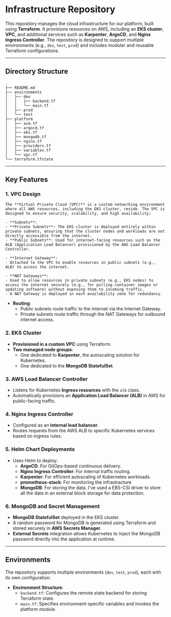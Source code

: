 # Infrastructure Repository

This repository manages the cloud infrastructure for our platform, built using **Terraform**. It provisions resources on AWS, including an **EKS cluster**, **VPC**, and additional services such as **Karpenter**, **ArgoCD**, and **Nginx Ingress Controller**. The repository is designed to support multiple environments (e.g., `dev`, `test`, `prod`) and includes modular and reusable Terraform configurations.

---

## Directory Structure
``` plaintext
.
├── README.md
├── environments
│   ├── dev
│   │   ├── backend.tf
│   │   └── main.tf
│   ├── prod
│   └── test
├── platform
│   ├── acm.tf
│   ├── argocd.tf
│   ├── eks.tf
│   ├── mongodb.tf
│   ├── nginx.tf
│   ├── providers.tf
│   ├── variables.tf
│   └── vpc.tf
└── terraform.tfstate
```
---

## Key Features
### 1. **VPC Design**
    The **Virtual Private Cloud (VPC)** is a custom networking environment where all AWS resources, including the EKS cluster, reside. The VPC is designed to ensure security, scalability, and high availability:

    - **Subnets**:
    - **Private Subnets**: The EKS cluster is deployed entirely within private subnets, ensuring that the cluster nodes and workloads are not directly accessible from the internet.
    - **Public Subnets**: Used for internet-facing resources such as the ALB (Application Load Balancer) provisioned by the AWS Load Balancer Controller.

    - **Internet Gateway**:
    - Attached to the VPC to enable resources in public subnets (e.g., ALB) to access the internet.

    - **NAT Gateways**:
    - Used to allow resources in private subnets (e.g., EKS nodes) to access the internet securely (e.g., for pulling container images or updating software) without exposing them to incoming traffic.
    - A NAT Gateway is deployed in each availability zone for redundancy.

- **Routing**:
  - Public subnets route traffic to the internet via the Internet Gateway.
  - Private subnets route traffic through the NAT Gateways for outbound internet access.


### 2. **EKS Cluster**
- **Provisioned in a custom VPC** using Terraform.
- **Two managed node groups**:
  - One dedicated to **Karpenter**, the autoscaling solution for Kubernetes.
  - One dedicated to the **MongoDB StatefulSet**.

### 3. **AWS Load Balancer Controller**
- Listens for Kubernetes **Ingress resources** with the `alb` class.
- Automatically provisions an **Application Load Balancer (ALB)** in AWS for public-facing traffic.

### 4. **Nginx Ingress Controller**
- Configured as an **internal load balancer**.
- Routes requests from the AWS ALB to specific Kubernetes services based on ingress rules.

### 5. **Helm Chart Deployments**
- Uses Helm to deploy:
  - **ArgoCD**: For GitOps-based continuous delivery.
  - **Nginx Ingress Controller**: For internal traffic routing.
  - **Karpenter**: For efficient autoscaling of Kubernetes workloads.
  - **prometheus-stack**: For monitoring the infrastracture
  - **MongoDB**: For storing the data. I've used a EBS-CSI driver to store all the data in an external block storage for data protection.

### 6. **MongoDB and Secret Management**
- **MongoDB StatefulSet** deployed in the EKS cluster.
- A random password for MongoDB is generated using Terraform and stored securely in **AWS Secrets Manager**.
- **External Secrets** integration allows Kubernetes to inject the MongoDB password directly into the application at runtime.

---

## Environments

The repository supports multiple environments (`dev`, `test`, `prod`), each with its own configuration:

- **Environment Structure**:
  - `backend.tf`: Configures the remote state backend for storing Terraform state.
  - `main.tf`: Specifies environment-specific variables and invokes the platform module.

